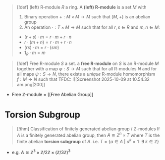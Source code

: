 >[!def] (left) R-module
>$R$ a ring. A **(left) R-module** is a set $M$ with 
>1. Binary operation $+:M\times M \to M$ such that $(M,+)$ is an abelian group
>2. An operation $\cdot:T \times M \to M$ such that for all $r,s \in R$ and $m,n \in M$:
>	- $(r+s)\cdot m = r\cdot m + r \cdot n$
>	- $r \cdot (m+n) = r \cdot m + r \cdot n$
>	- $(rs) \cdot m = r \cdot (sm)$
>	- $1_{R}\cdot m = m$

>[!def] Free R-module
>$S$ a set. a **free R-module** on $S$ is an R-module $M$ together with a map $\varphi:S\to M$ such that for all R-modules $N$ and for all maps $\psi:S\to N$, there exists a *unique* R-module homomorphism $f:M \to N$ such that TFDC:
>![[Screenshot 2025-10-09 at 10.54.32 am.png|200]]

- Free $\mathbb{Z}$-module = [[Free Abelian Group]]


# Torsion Subgroup

>[!thm] Classification of finitely generated abelian group / $\mathbb{Z}$-modules
>If $A$ is a finitely generated abelian group, then $A \cong \mathbb{Z}^n \times T$ 
>where $T$ is the finite abelian **torsion subgroup** of $A$.
>i.e. $T = \{a \in A \:|\: a^k =1 \:\:\exists\: k \in \mathbb{Z}\}$ 

- e.g. $A \cong \mathbb{Z^3} \times \mathbb{Z}/2\mathbb{Z} \times (\mathbb{Z}/3\mathbb{Z})^3$
